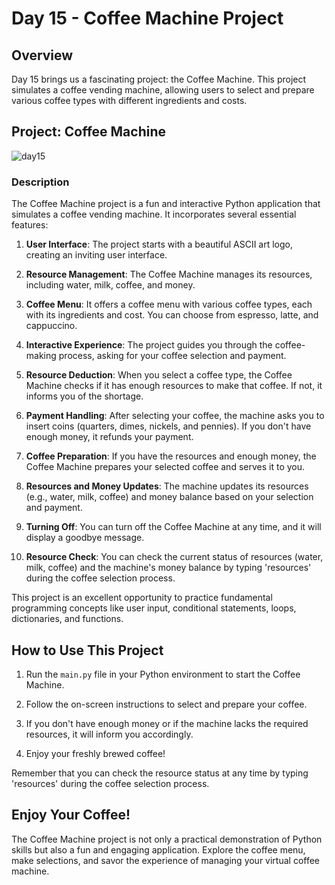 # Day 15 - Coffee Machine Project

## Overview

Day 15 brings us a fascinating project: the Coffee Machine. This project simulates a coffee vending machine, allowing users to select and prepare various coffee types with different ingredients and costs.

## Project: Coffee Machine
![day15]()

### Description

The Coffee Machine project is a fun and interactive Python application that simulates a coffee vending machine. It incorporates several essential features:

1. **User Interface**: The project starts with a beautiful ASCII art logo, creating an inviting user interface.

2. **Resource Management**: The Coffee Machine manages its resources, including water, milk, coffee, and money.

3. **Coffee Menu**: It offers a coffee menu with various coffee types, each with its ingredients and cost. You can choose from espresso, latte, and cappuccino.

4. **Interactive Experience**: The project guides you through the coffee-making process, asking for your coffee selection and payment.

5. **Resource Deduction**: When you select a coffee type, the Coffee Machine checks if it has enough resources to make that coffee. If not, it informs you of the shortage.

6. **Payment Handling**: After selecting your coffee, the machine asks you to insert coins (quarters, dimes, nickels, and pennies). If you don't have enough money, it refunds your payment.

7. **Coffee Preparation**: If you have the resources and enough money, the Coffee Machine prepares your selected coffee and serves it to you.

8. **Resources and Money Updates**: The machine updates its resources (e.g., water, milk, coffee) and money balance based on your selection and payment.

9. **Turning Off**: You can turn off the Coffee Machine at any time, and it will display a goodbye message.

10. **Resource Check**: You can check the current status of resources (water, milk, coffee) and the machine's money balance by typing 'resources' during the coffee selection process.

This project is an excellent opportunity to practice fundamental programming concepts like user input, conditional statements, loops, dictionaries, and functions.

## How to Use This Project

1. Run the `main.py` file in your Python environment to start the Coffee Machine.

2. Follow the on-screen instructions to select and prepare your coffee.

3. If you don't have enough money or if the machine lacks the required resources, it will inform you accordingly.

4. Enjoy your freshly brewed coffee!

Remember that you can check the resource status at any time by typing 'resources' during the coffee selection process.

## Enjoy Your Coffee!

The Coffee Machine project is not only a practical demonstration of Python skills but also a fun and engaging application. Explore the coffee menu, make selections, and savor the experience of managing your virtual coffee machine.
